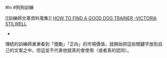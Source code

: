 #ln #狗狗訓練 

[[訓練師文章資料蒐集]]
 [HOW TO FIND A GOOD DOG TRAINER -VICTORIA STILWELL](https://positively.com/dog-training/find-a-trainer/how-to-choose-a-good-dog-trainer/)

-

傳統的訓練師漸漸看到「獎勵」「正向」的市場價值，就開始把這些關鍵字放到自己的文案之中，但這並不代表他就真的會使用（或者真的認同）。